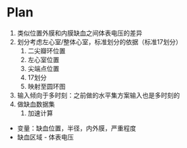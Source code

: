 # Plan

1. 类似位置外膜和内膜缺血之间体表电压的差异
2. 划分考虑左心室/整体心室，标准划分的依据（标准17划分）
    1. 二尖瓣环位置
    2. 左心室位置
    3. 尖端点位置
    4. 17划分
    5. 映射至圆环图
3. 输入倾向于多时刻：之前做的水平集方案输入也是多时刻的
4. 做缺血数据集
    1. 加速计算

- 变量：缺血位置，半径，内外膜，严重程度
- 缺血区域 - 体表电压
